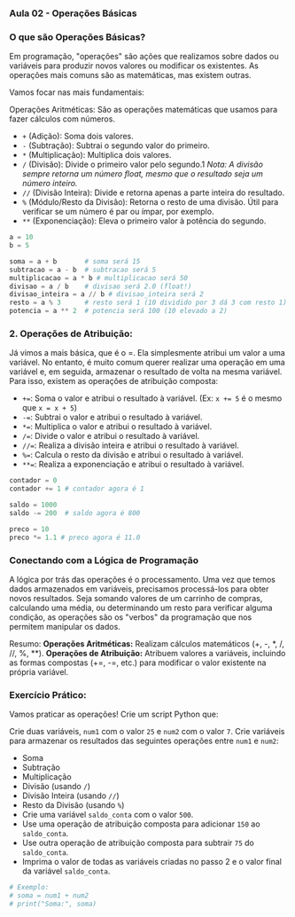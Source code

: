 ### Aula 02 - Operações Básicas

### O que são Operações Básicas?
Em programação, "operações" são ações que realizamos sobre dados ou variáveis para produzir novos valores ou modificar os existentes. As operações mais comuns são as matemáticas, mas existem outras.

Vamos focar nas mais fundamentais:

Operações Aritméticas: São as operações matemáticas que usamos para fazer cálculos com números.
- `+` (Adição): Soma dois valores.
- `-` (Subtração): Subtrai o segundo valor do primeiro.
- `*` (Multiplicação): Multiplica dois valores.
- `/` (Divisão): Divide o primeiro valor pelo segundo.1 *Nota: A divisão sempre retorna um número float, mesmo que o resultado seja um número inteiro.*
- `//` (Divisão Inteira): Divide e retorna apenas a parte inteira do resultado.
- `%` (Módulo/Resto da Divisão): Retorna o resto de uma divisão. Útil para verificar se um número é par ou ímpar, por exemplo.
- `**` (Exponenciação): Eleva o primeiro valor à potência do segundo.

```py
a = 10
b = 5

soma = a + b       # soma será 15
subtracao = a - b  # subtracao será 5
multiplicacao = a * b # multiplicacao será 50
divisao = a / b    # divisao será 2.0 (float!)
divisao_inteira = a // b # divisao_inteira será 2
resto = a % 3      # resto será 1 (10 dividido por 3 dá 3 com resto 1)
potencia = a ** 2  # potencia será 100 (10 elevado a 2)
```

### 2. Operações de Atribuição: 
Já vimos a mais básica, que é o =. Ela simplesmente atribui um valor a uma variável. No entanto, é muito comum querer realizar uma operação em uma variável e, em seguida, armazenar o resultado de volta na mesma variável. Para isso, existem as operações de atribuição composta:

- `+=`: Soma o valor e atribui o resultado à variável. (Ex: `x += 5` é o mesmo que `x = x + 5`)
- `-=`: Subtrai o valor e atribui o resultado à variável.
- `*=`: Multiplica o valor e atribui o resultado à variável.
- `/=`: Divide o valor e atribui o resultado à variável.
- `//=`: Realiza a divisão inteira e atribui o resultado à variável.
- `%=`: Calcula o resto da divisão e atribui o resultado à variável.
- `**=`: Realiza a exponenciação e atribui o resultado à variável.

```py
contador = 0
contador += 1 # contador agora é 1

saldo = 1000
saldo -= 200  # saldo agora é 800

preco = 10
preco *= 1.1 # preco agora é 11.0
```

### Conectando com a Lógica de Programação

A lógica por trás das operações é o processamento. Uma vez que temos dados armazenados em variáveis, precisamos processá-los para obter novos resultados. Seja somando valores de um carrinho de compras, calculando uma média, ou determinando um resto para verificar alguma condição, as operações são os "verbos" da programação que nos permitem manipular os dados.

Resumo:
**Operações Aritméticas:** Realizam cálculos matemáticos (+, -, *, /, //, %, **).
**Operações de Atribuição:** Atribuem valores a variáveis, incluindo as formas compostas (+=, -=, etc.) para modificar o valor existente na própria variável.

### Exercício Prático:
Vamos praticar as operações! Crie um script Python que:

Crie duas variáveis, `num1` com o valor `25` e `num2` com o valor `7`.
Crie variáveis para armazenar os resultados das seguintes operações entre `num1` e `num2`:
- Soma
- Subtração
- Multiplicação
- Divisão (usando `/`)
- Divisão Inteira (usando `//`)
- Resto da Divisão (usando `%`)
- Crie uma variável `saldo_conta` com o valor `500`.
- Use uma operação de atribuição composta para adicionar `150` ao `saldo_conta`.
- Use outra operação de atribuição composta para subtrair `75` do `saldo_conta`.
- Imprima o valor de todas as variáveis criadas no passo 2 e o valor final da variável `saldo_conta`.

```py
# Exemplo:
# soma = num1 + num2
# print("Soma:", soma)
```
